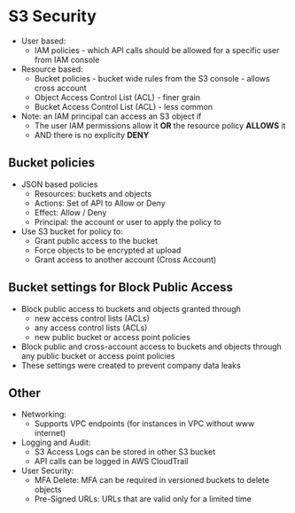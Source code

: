 # S3 Security

* User based:
  * IAM policies - which API calls should be allowed for a specific user from IAM console
* Resource based:
  * Bucket policies - bucket wide rules from the S3 console - allows cross account
  * Object Access Control List (ACL) - finer grain
  * Bucket Access Control List (ACL) - less common
* Note: an IAM principal can access an S3 object if
  * The user IAM permissions allow it **OR** the resource policy **ALLOWS** it
  * AND there is no explicity **DENY**

## Bucket policies

* JSON based policies
  * Resources: buckets and objects
  * Actions: Set of API to Allow or Deny
  * Effect: Allow / Deny
  * Principal: the account or user to apply the policy to
* Use S3 bucket for policy to:
  * Grant public access to the bucket
  * Force objects to be encrypted at upload
  * Grant access to another account (Cross Account)

## Bucket settings for Block Public Access

* Block public access to buckets and objects granted through
  * new access control lists (ACLs)
  * any access control lists (ACLs)
  * new public bucket or access point policies
* Block public and cross-account access to buckets and objects through any public bucket or access point policies
* These settings were created to prevent company data leaks

## Other

* Networking:
  * Supports VPC endpoints (for instances in VPC without www internet)
* Logging and Audit:
  * S3 Access Logs can be stored in other S3 bucket
  * API calls can be logged in AWS CloudTrail
* User Security:
  * MFA Delete: MFA can be required in versioned buckets to delete objects
  * Pre-Signed URLs: URLs that are valid only for a limited time
  